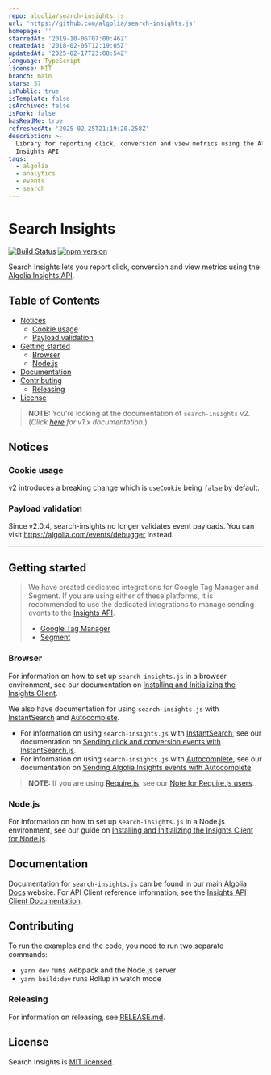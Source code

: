 ```yaml
---
repo: algolia/search-insights.js
url: 'https://github.com/algolia/search-insights.js'
homepage: ''
starredAt: '2019-10-06T07:00:46Z'
createdAt: '2018-02-05T12:19:05Z'
updatedAt: '2025-02-17T23:08:54Z'
language: TypeScript
license: MIT
branch: main
stars: 57
isPublic: true
isTemplate: false
isArchived: false
isFork: false
hasReadMe: true
refreshedAt: '2025-02-25T21:19:20.258Z'
description: >-
  Library for reporting click, conversion and view metrics using the Algolia
  Insights API
tags:
  - algolia
  - analytics
  - events
  - search
---
```


# Search Insights

[![Build Status](https://circleci.com/gh/algolia/search-insights.js.svg?style=shield)](https://github.com/algolia/search-insights.js)
[![npm version](https://badge.fury.io/js/search-insights.svg)](https://badge.fury.io/js/search-insights)

Search Insights lets you report click, conversion and view metrics using the [Algolia Insights API](https://www.algolia.com/doc/rest-api/insights/#overview).

## Table of Contents

<!-- toc -->

- [Notices](#notices)
  - [Cookie usage](#cookie-usage)
  - [Payload validation](#payload-validation)
- [Getting started](#getting-started)
  - [Browser](#browser)
  - [Node.js](#nodejs)
- [Documentation](#documentation)
- [Contributing](#contributing)
  - [Releasing](#releasing)
- [License](#license)

<!-- tocstop -->

> **NOTE:** You're looking at the documentation of `search-insights` v2. (_Click [here](https://github.com/algolia/search-insights.js/blob/v1/README.md) for v1.x documentation._)

## Notices

### Cookie usage

v2 introduces a breaking change which is `useCookie` being `false` by default.

### Payload validation

Since v2.0.4, search-insights no longer validates event payloads.
You can visit https://algolia.com/events/debugger instead.

---

## Getting started

> We have created dedicated integrations for Google Tag Manager and Segment. If you are using either of these platforms,
> it is recommended to use the dedicated integrations to manage sending events to the [Insights API][insights-api].
>
> - [Google Tag Manager](https://www.algolia.com/doc/guides/sending-events/connectors/google-tag-manager/)
> - [Segment](https://www.algolia.com/doc/guides/sending-events/connectors/segment/)

### Browser

For information on how to set up `search-insights.js` in a browser environment, see our documentation on [Installing and Initializing the Insights Client][insights-js-docs].

We also have documentation for using `search-insights.js` with [InstantSearch][instantsearch] and [Autocomplete][autocomplete].

- For information on using `search-insights.js` with [InstantSearch][instantsearch], see our documentation on [Sending click and conversion events with InstantSearch.js][instantsearch-guide].
- For information on using `search-insights.js` with [Autocomplete][autocomplete], see our documentation on [Sending Algolia Insights events with Autocomplete][autocomplete-guide].

> **NOTE:** If you are using [Require.js](https://requirejs.org/), see our [Note for Require.js users](./docs/requirejs.md).

### Node.js

For information on how to set up `search-insights.js` in a Node.js environment, see our guide on [Installing and Initializing the Insights Client for Node.js](./docs/nodejs.md).

[insights-api]: https://www.algolia.com/doc/rest-api/insights/
[insights-js-docs]: https://www.algolia.com/doc/api-client/methods/insights/#install-the-insights-client
[instantsearch]: https://www.algolia.com/doc/guides/building-search-ui/what-is-instantsearch/js/
[instantsearch-guide]: https://www.algolia.com/doc/guides/building-search-ui/events/js/
[autocomplete]: https://www.algolia.com/doc/ui-libraries/autocomplete/introduction/what-is-autocomplete/
[autocomplete-guide]: https://www.algolia.com/doc/ui-libraries/autocomplete/guides/sending-algolia-insights-events/

## Documentation

Documentation for `search-insights.js` can be found in our main [Algolia Docs](https://algolia.com/docs) website.
For API Client reference information, see the [Insights API Client Documentation](https://www.algolia.com/doc/api-client/methods/insights/).

## Contributing

To run the examples and the code, you need to run two separate commands:

- `yarn dev` runs webpack and the Node.js server
- `yarn build:dev` runs Rollup in watch mode

### Releasing

For information on releasing, see [RELEASE.md](./RELEASE.md).

## License

Search Insights is [MIT licensed](LICENSE.md).
